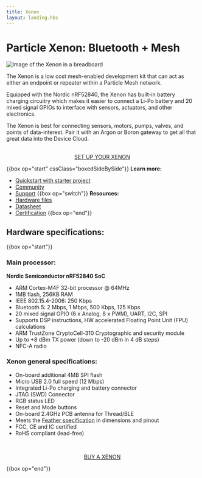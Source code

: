 ```yaml
---
title: Xenon
layout: landing.hbs
---
```


# Particle Xenon: Bluetooth + Mesh

![Image of the Xenon in a breadboard](/assets/images/xenon-breadboard-05.png)


The Xenon is a low cost mesh-enabled development kit that can act as either an endpoint or repeater within a Particle Mesh network.

Equipped with the Nordic nRF52840, the Xenon has built-in battery charging circuitry which makes it easier to connect a Li-Po battery and 20 mixed signal GPIOs to interface with sensors, actuators, and other electronics.

The Xenon is best for connecting sensors, motors, pumps, valves, and points of data-interest. Pair it with an Argon or Boron gateway to get all that great data into the Device Cloud.

<div  align="center">
<br />
<a href="https://setup.particle.io/"  target="_blank" class="button">SET UP YOUR XENON</a>
</div>


{{box op="start" cssClass="boxedSideBySide"}}
**Learn more:**
- [Quickstart with starter project](/quickstart/xenon/)
- [Community](https://community.particle.io/c/mesh)
- [Support](/support/support-and-fulfillment/menu-base/)
{{box op="switch"}}
**Resources:**
- [Hardware files](https://github.com/particle-iot/xenon)
- [Datasheet](/datasheets/mesh/xenon-datasheet)
- [Certification](/datasheets/certifications/certification)
{{box op="end"}}

## Hardware specifications:
{{box op="start"}}
### Main processor:
**Nordic Semiconductor nRF52840 SoC**
  - ARM Cortex-M4F 32-bit processor @ 64MHz
  - 1MB flash, 256KB RAM
  - IEEE 802.15.4-2006: 250 Kbps
  - Bluetooth 5: 2 Mbps, 1 Mbps, 500 Kbps, 125 Kbps
  - 20 mixed signal GPIO (6 x Analog, 8 x PWM), UART, I2C, SPI
  - Supports DSP instructions, HW accelerated Floating Point Unit (FPU) calculations
  - ARM TrustZone CryptoCell-310 Cryptographic and security module
  - Up to +8 dBm TX power (down to -20 dBm in 4 dB steps)
  - NFC-A radio

### Xenon general specifications:
  - On-board additional 4MB SPI flash
  - Micro USB 2.0 full speed (12 Mbps)
  - Integrated Li-Po charging and battery connector
  - JTAG (SWD) Connector
  - RGB status LED
  - Reset and Mode buttons
  - On-board 2.4GHz PCB antenna for Thread/BLE
  - Meets the [Feather specification](https://learn.adafruit.com/adafruit-feather/feather-specification) in dimensions and pinout
  - FCC, CE and IC certified
  - RoHS compliant (lead-free)
  <div align="center">
  <br />

  <a href="https://store.particle.io/products/xenon" target="_blank" class="button">BUY A XENON</a>
  </div>

  {{box op="end"}}
